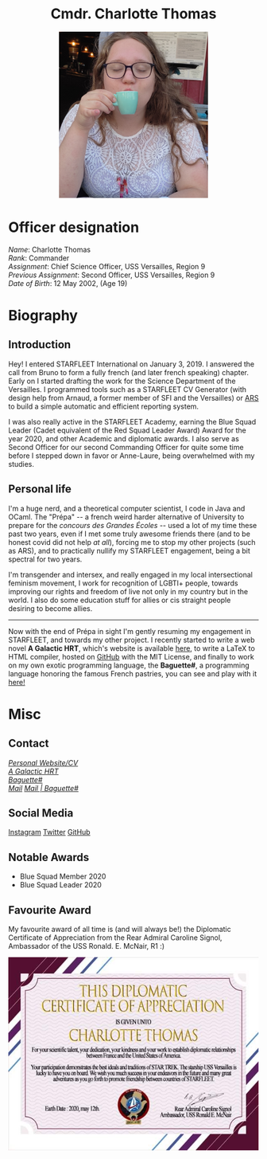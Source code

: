 <div style="margin: auto; text-align: center">
<h1>Cmdr. Charlotte Thomas</h1>
<a href="../../data/img_charlotte.jpg"><img width="300px" src="../../data/img_charlotte.jpg"/></a>
</div>


# Officer designation
*Name*: Charlotte Thomas  
*Rank*: Commander  
*Assignment*: Chief Science Officer, USS Versailles, Region 9  
*Previous Assignment*: Second Officer, USS Versailles, Region 9  
*Date of Birth*: 12 May 2002, (Age 19)  
  


# Biography
## Introduction
Hey! I entered STARFLEET International on January 3, 2019. I answered the call from Bruno to form a fully french (and later french speaking) chapter. Early on I started drafting the work for the Science Department of the Versailles. I programmed tools such as a STARFLEET CV Generator (with design help from Arnaud, a former member of SFI and the Versailles) or [ARS](https://github.com/sfi-region9) to build a simple automatic and efficient reporting system.  

I was also really active in the STARFLEET Academy, earning the Blue Squad Leader (Cadet equivalent of the Red Squad Leader Award) Award for the year 2020, and other Academic and diplomatic awards. I also serve as Second Officer for our second Commanding Officer for quite some time before I stepped down in favor or Anne-Laure, being overwhelmed with my studies.  

## Personal life
I'm a huge nerd, and a theoretical computer scientist, I code in Java and OCaml. The "Prépa" -- a french weird harder alternative of University to prepare for the *concours des Grandes Écoles* -- used a lot of my time these past two years, even if I met some truly awesome friends there (and to be honest covid did not help *at all*), forcing me to stop my other projects (such as ARS), and to practically nullify my STARFLEET engagement, being a bit spectral for two years.  

I'm transgender and intersex, and really engaged in my local intersectional feminism movement, I work for recognition of LGBTI+ people, towards improving our rights and freedom of live not only in my country but in the world. I also do some education stuff for allies or cis straight people desiring to become allies. 

--- 

Now with the end of Prépa in sight I'm gently resuming my engagement in STARFLEET, and towards my other project. I recently started to write a web novel **A Galactic HRT**, which's website is available [here](https://agh.nwa2coco.fr), to write a LaTeX to HTML compiler, hosted on [GitHub](https://github.com/coco33920/HTMLFromTeXBooks) with the MIT License, and finally to work on my own exotic programming language, the **Baguette#**, a programming language honoring the famous French pastries, you can see and play with it [here!](https://www.baguettesharp.fr)  


# Misc

## Contact
[*Personal Website/CV*](https://me.nwa2coco.fr)  
[*A Galactic HRT*](https://agh.nwa2coco.fr)  
[*Baguette#*](https://baguettesharp.fr)  
[*Mail*](mailto:contact@nwa2coco.fr)
[*Mail | Baguette#*](mailto:contact@baguettesharp.fr)

## Social Media
[Instagram](https://instagram.com/coco33920)
[Twitter](https://twitter.com/coco33920)
[GitHub](https://github.com/coco33920)

## Notable Awards
* Blue Squad Member 2020
* Blue Squad Leader 2020

## Favourite Award
My favourite award of all time is (and will always be!) the Diplomatic Certificate of Appreciation from the Rear Admiral Caroline Signol, Ambassador of the USS Ronald. E. McNair, R1 :)

<div style="margin: auto; text-align: center">
<a href="../../data/charlotte_diplo_award.jpg"><img src="../../data/charlotte_diplo_award.jpg"/></a>
</div>